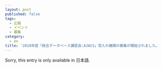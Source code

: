```yaml
---
layout: post
published: false
tags:
  - 広報
  - イベント
  - 募集
category:
  - en
title: '2018年度「統合データベース講習会:AJACS」受入れ機関の募集が開始されました。'
---
```

Sorry, this entry is only available in 日本語.
